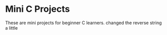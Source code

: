 # Mini C Projects
These are mini projects for beginner C learners.
changed the reverse string a little 
